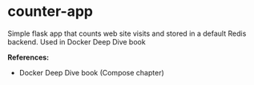 # counter-app
Simple flask app that counts web site visits and stored in a default Redis backend. Used in Docker Deep Dive book

**References:**
- Docker Deep Dive book (Compose chapter)
